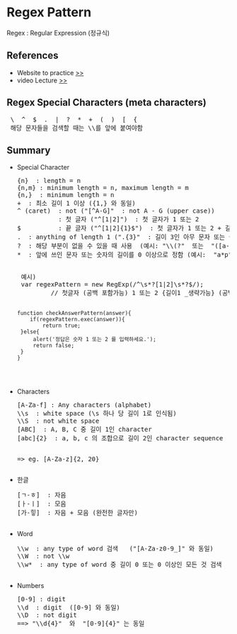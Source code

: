# Regex Pattern
Regex : Regular Expression (정규식)

<h2>References</h2>
<ul>
 <li>
  Website to practice
  <a href="https://regexone.com/">
   >>
  </a>
 </li>
 <li>
  video Lecture
  <a href="https://www.youtube.com/watch?v=s_PfopWcMwI">
   >>
  </a>
 </li>
 </ul>

<h2>Regex Special Characters (meta characters)</h2>
<pre>
 \  ^  $  .  |  ?  *  +  (  )  [  {
 해당 문자들을 검색할 때는 \\를 앞에 붙여야함
</pre>


<h2>Summary</h2>
<ul>
  <li>
   Special Character
   <pre>
{n}  : length = n
{n,m} : minimum length = n, maximum length = m
{n,}  : minimum length = n
+  : 최소 길이 1 이상 ({1,} 와 동일)
^ (caret)  : not ("[^A-G]"  : not A - G (upper case))
           : 첫 글자 ("^[1|2]")  : 첫 글자가 1 또는 2
$          : 끝 글자 ("^[1|2]{1}$")  : 첫 글자가 1 또는 2 + 길이 1 + 끝 글자 1 또는 2 
.  : anything of length 1 (".{3}"  : 길이 3인 아무 문자 또는 숫자)
?  : 해당 부분이 없을 수 있을 때 사용  (예시: "\\(?"  또는  "([a-z]{3})?")
*  : 앞에 쓰인 문자 또는 숫자의 길이를 0 이상으로 정함 (예시:  "a*p" : p, ap, aaap 등 찾음)
  </pre>
  <pre>
 예시)
 var regexPattern = new RegExp(/^\s*?[1|2]\s*?$/); 
         // 첫글자 (공백 포함가능) 1 또는 2 {길이1 _생략가능} (공백 포함가능) 끝글자 1 또는 2

    function checkAnswerPattern(answer){
        if(regexPattern.exec(answer)){
            return true;
     }else{
         alert('정답은 숫자 1 또는 2 를 입력하세요.');
         return false;
     }
    }
  </pre>
 </li>
 <li>
  Characters
  <pre>
[A-Za-f] : Any characters (alphabet)
\\s  : white space (\s 하나 당 길이 1로 인식됨)
\\S  : not white space 
[ABC]  : A, B, C 중 길이 1인 character
[abc]{2}  : a, b, c 의 조합으로 길이 2인 character sequence

=> eg. [A-Za-z]{2, 20}
  </pre>
 </li>
 <li>
  한글
  <pre>
[ㄱ-ㅎ]  : 자음
[ㅏ-ㅣ]  : 모음
[가-힣]  : 자음 + 모음 (완전한 글자만)
  </pre>
 </li>
 <li>
  Word
  <pre>
\\w  : any type of word 검색   ("[A-Za-z0-9_]" 와 동일)
\\W  : not \\w
\\w*  : any type of word 중 길이 0 또는 0 이상인 모든 것 검색
  </pre>
 </li>
 <li>
  Numbers
  <pre>
[0-9] : digit		
\\d  : digit  ([0-9] 와 동일)
\\D  : not digit
==> "\\d{4}"  와  "[0-9]{4}" 는 동일
  </pre>
 </li>
</ul>
